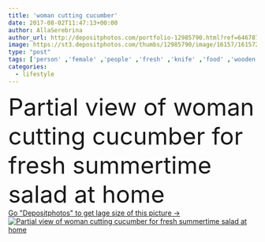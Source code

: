 ```yaml
---
title: 'woman cutting cucumber'
date: 2017-08-02T11:47:13+00:00
author: AllaSerebrina
author_url: http://depositphotos.com/portfolio-12985790.html?ref=64678756
image: https://st3.depositphotos.com/thumbs/12985790/image/16157/161572846/api_thumb_450.jpg?forcejpeg=true
type: "post"
tags: ['person' ,'female' ,'people' ,'fresh' ,'knife' ,'food' ,'wooden' ,'cuisine' ,'preparation' ,'edible' ,'tasty' ,'delicious' ,'appetizing' ,'homemade' ,'yummy' ,'meal' ,'recipe' ,'eating' ,'cut' ,'nutrition' ,'cookery' ,'hands' ,'prepare' ,'salad' ,'vegetarian' ,'vegetables' ,'woman' ,'lifestyle' ,'culinary' ,'eco' ,'surface' ,'alone' ,'cucumber' ,'appetite' ,'process' ,'summertime' ,'vegan' ,'tabletop' ,'Cropped' ,'cutting board' ,'Healthy Eating' ,'Domestic Life' ,'raw food' ,'food styling' ,'organic food' ,'partial view' ,'food composition' ,'clean eating' ]
categories: 
  - lifestyle
---
```

<div aling="center">
            <font size="60"> Partial view of woman cutting cucumber for fresh summertime salad at home</font>   
</div>
<div>
    <a href='https://depositphotos.com/161572846/stock-photo-woman-cutting-cucumber.html?ref=64678756' target=_blank > Go "Depositphotos" to get lage size of this picture ->
        <img href='https://depositphotos.com/161572846/stock-photo-woman-cutting-cucumber.html?ref=64678756' src='https://st3.depositphotos.com/12985790/16157/i/950/depositphotos_161572846-stock-photo-woman-cutting-cucumber.jpg?forcejpeg=true' alt='Partial view of woman cutting cucumber for fresh summertime salad at home' >
    </a>
</div>
